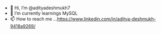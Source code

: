 - 👋 Hi, I’m @adityadeshmukh7
- 🌱 I’m currently learnings MySQL
- 📫 How to reach me ...https://www.linkedin.com/in/aditya-deshmukh-9418a9269/


<!---
adityadeshmukh7/adityadeshmukh7 is a ✨ special ✨ repository because its `README.md` (this file) appears on your GitHub profile.
You can click the Preview link to take a look at your changes.
--->
